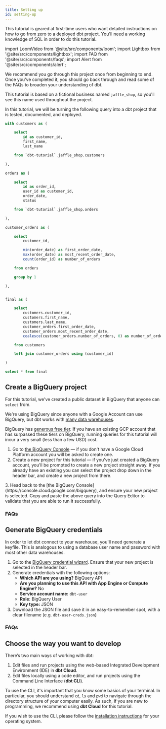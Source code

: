 ```yaml
---
title: Setting up
id: setting-up
---
```


This tutorial is geared at first-time users who want detailed instructions on how to go from zero to a deployed dbt project. You'll need a working knowledge of SQL in order to do this tutorial.

import LoomVideo from '@site/src/components/loom';
import Lightbox from '@site/src/components/lightbox';
import FAQ from '@site/src/components/faqs';
import Alert from '@site/src/components/alert';

<LoomVideo id="cb99861ab1034f7fab5fa48529e61f85" />


We recommend you go through this project once from beginning to end. Once you've
completed it, you should go back through and read some of the FAQs to broaden
your understanding of dbt.

This tutorial is based on a fictional business named `jaffle_shop`, so you'll
see this name used throughout the project.

In this tutorial, we will be turning the following query into a dbt project that
is tested, documented, and deployed.
```sql
with customers as (

    select
        id as customer_id,
        first_name,
        last_name

    from `dbt-tutorial`.jaffle_shop.customers

),

orders as (

    select
        id as order_id,
        user_id as customer_id,
        order_date,
        status

    from `dbt-tutorial`.jaffle_shop.orders

),

customer_orders as (

    select
        customer_id,

        min(order_date) as first_order_date,
        max(order_date) as most_recent_order_date,
        count(order_id) as number_of_orders

    from orders

    group by 1

),


final as (

    select
        customers.customer_id,
        customers.first_name,
        customers.last_name,
        customer_orders.first_order_date,
        customer_orders.most_recent_order_date,
        coalesce(customer_orders.number_of_orders, 0) as number_of_orders

    from customers

    left join customer_orders using (customer_id)

)

select * from final
```

## Create a BigQuery project
For this tutorial, we've created a public dataset in BigQuery that anyone can `select`
from.

We're using BigQuery since anyone with a Google Account can use BigQuery, but
dbt works with [many data warehouses](https://docs.getdbt.com/docs/supported-databases).

<Alert type="info">
BigQuery has <a href="https://cloud.google.com/bigquery/pricing">generous free tier</a>. If you 
have an existing GCP account that has surpassed these tiers on BigQuery, running queries for
this tutorial will incur a very small (less than a few USD) cost.
</Alert>

<LoomVideo id="9b8d852c7e754d978209c3a60b53464e" />

1. Go to [the BigQuery Console](https://console.cloud.google.com/bigquery) — if you don't have a
Google Cloud Platform account you will be asked to create one.
2. Create a new project for this tutorial — if you've just created a BigQuery account, you'll
be prompted to create a new project straight away. If you already have an existing you can select
the project drop down in the header bar, and create a new project from there.
<Lightbox src="/img/create-bigquery-project.png" title="Create a new GCP project" />
3. Head back to the [the BigQuery Console](https://console.cloud.google.com/bigquery), and ensure
your new project is selected. Copy and paste the above query into the Query Editor to validate that
you are able to run it successfully.
<Lightbox src="/img/successful-bigquery-query.png" title="Ensure you can run the above query" />


### FAQs
<FAQ src="faqs/loading-data" alt_header="The data in this tutorial is already loaded into BigQuery. How do I load data into my warehouse?" />

## Generate BigQuery credentials
In order to let dbt connect to your warehouse, you'll need generate a keyfile.
This is analogous to using a database user name and password with most other
data warehouses.

<LoomVideo id="2b5a8ec255bd4dce91374f6941d279e5" />

1. Go to the [BigQuery credential wizard](https://console.cloud.google.com/apis/credentials/wizard). Ensure that your new project is selected in the header bar.
2. Generate credentials with the following options:
    * **Which API are you using?** BigQuery API
    * **Are you planning to use this API with App Engine or Compute Engine?** No
    * **Service account name:** `dbt-user`
    * **Role:** BigQuery User
    * **Key type:** JSON
3. Download the JSON file and save it in an easy-to-remember spot, with a clear filename (e.g. `dbt-user-creds.json`)

### FAQs
<FAQ src="faqs/database-privileges" />

## Choose the way you want to develop
There’s two main ways of working with dbt:

1. Edit files and run projects using the web-based Integrated Development Environment (IDE) in **dbt Cloud**.
2. Edit files locally using a code editor, and run projects using the Command Line Interface (**dbt CLI**).

To use the CLI, it's important that you know some basics of your terminal. In
particular, you should understand `cd`, `ls` and `pwd` to navigate through the
directory structure of your computer easily. As such, if you are new to
programming, we recommend using **dbt Cloud** for this tutorial.

If you wish to use the CLI, please follow the [installation instructions](https://docs.getdbt.com/docs/installation)
for your operating system.
